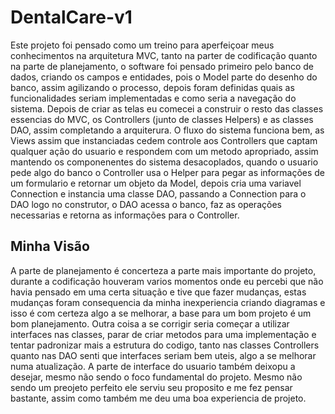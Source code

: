 # DentalCare-v1
Este projeto foi pensado como um treino para aperfeiçoar meus conhecimentos na arquitetura MVC, tanto na parter de codificação quanto na parte de planejamento, o software foi pensado primeiro pelo banco de dados, criando os campos e entidades, pois o Model parte do desenho do banco, assim agilizando o processo, depois foram definidas quais as funcionalidades seriam implementadas e como seria a navegação do sistema. Depois de criar as telas eu comecei a construir o resto das classes essencias do MVC, os Controllers (junto de classes Helpers) e as classes DAO, assim completando a arquiterura. O fluxo do sistema funciona bem, as Views assim que instanciadas cedem controle aos Controllers que captam qualquer ação do usuario e respondem com um metodo apropriado, assim mantendo os componenentes do sistema desacoplados, quando o usuario pede algo do banco o Controller usa o Helper para pegar as informações de um formulario e retornar um objeto da Model, depois cria uma variavel Connection e instancia uma classe DAO, passando a Connection para o DAO logo no construtor, o DAO acessa o banco, faz as operações necessarias e retorna as informações para o Controller.


## Minha Visão
 A parte de planejamento é concerteza a parte mais importante do projeto, durante a codificação houveram varios momentos onde eu percebi que não havia pensado em uma certa situação e tive que fazer mudanças, estas mudanças foram consequencia da minha inexperiencia criando diagramas e isso é com certeza algo a se melhorar, a base para um bom projeto é um bom planejamento. Outra coisa a se corrigir seria começar a utilizar interfaces nas classes, parar de criar metodos para uma implementação e tentar padronizar mais a estrutura do codigo, tanto nas classes Controllers quanto nas DAO senti que interfaces seriam bem uteis, algo a se melhorar numa atualização. A parte de interface do usuario também deixopu a desejar, mesmo não sendo o foco fundamental do projeto. Mesmo não sendo um preojeto perfeito ele serviu seu proposito e me fez pensar bastante, assim como também me deu uma boa experiencia de projeto.
